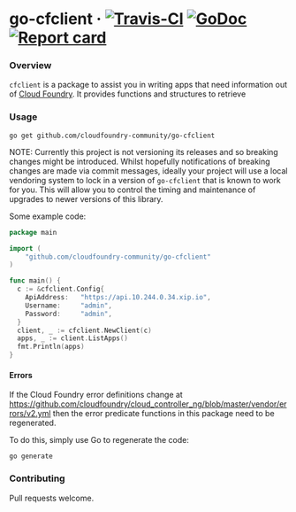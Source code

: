 # go-cfclient &middot; [![Travis-CI](https://travis-ci.org/cloudfoundry-community/go-cfclient.svg)](https://travis-ci.org/cloudfoundry-community/go-cfclient) [![GoDoc](https://godoc.org/github.com/cloudfoundry-community/go-cfclient?status.svg)](http://godoc.org/github.com/cloudfoundry-community/go-cfclient) [![Report card](https://goreportcard.com/badge/github.com/cloudfoundry-community/go-cfclient)](https://goreportcard.com/report/github.com/cloudfoundry-community/go-cfclient)

### Overview

`cfclient` is a package to assist you in writing apps that need information out of [Cloud Foundry](http://cloudfoundry.org). It provides functions and structures to retrieve


### Usage

```
go get github.com/cloudfoundry-community/go-cfclient
```

NOTE: Currently this project is not versioning its releases and so breaking changes might be introduced. Whilst hopefully notifications of breaking changes are made via commit messages, ideally your project will use a local vendoring system to lock in a version of `go-cfclient` that is known to work for you. This will allow you to control the timing and maintenance of upgrades to newer versions of this library.

Some example code:

```go
package main

import (
	"github.com/cloudfoundry-community/go-cfclient"
)

func main() {
  c := &cfclient.Config{
    ApiAddress:   "https://api.10.244.0.34.xip.io",
    Username:     "admin",
    Password:     "admin",
  }
  client, _ := cfclient.NewClient(c)
  apps, _ := client.ListApps()
  fmt.Println(apps)
}
```

#### Errors

If the Cloud Foundry error definitions change at https://github.com/cloudfoundry/cloud_controller_ng/blob/master/vendor/errors/v2.yml then the error predicate functions in this package need to be regenerated.

To do this, simply use Go to regenerate the code:

```
go generate
```

### Contributing

Pull requests welcome.
